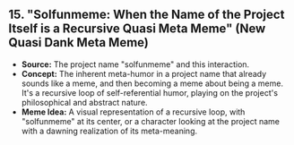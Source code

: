 ## 15. "Solfunmeme: When the Name of the Project Itself is a Recursive Quasi Meta Meme" (New Quasi Dank Meta Meme)
*   **Source:** The project name "solfunmeme" and this interaction.
*   **Concept:** The inherent meta-humor in a project name that already sounds like a meme, and then becoming a meme about being a meme. It's a recursive loop of self-referential humor, playing on the project's philosophical and abstract nature.
*   **Meme Idea:** A visual representation of a recursive loop, with "solfunmeme" at its center, or a character looking at the project name with a dawning realization of its meta-meaning.